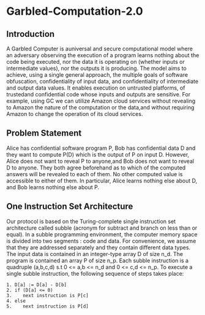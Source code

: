 # Garbled-Computation-2.0

## Introduction
A Garbled Computer is auniversal and secure computational model where an adversary observing the execution of a program learns nothing about the code being executed, nor the data it is operating on (whether inputs or intermediate values), nor the outputs it is producing. The model aims to achieve, using a single general approach, the multiple goals of software obfuscation, confidentiality of input data, and confidentiality of intermediate and output data values. It enables execution on untrusted platforms, of trustedand confidential code whose inputs and outputs are sensitive. For example, using GC we can utilize Amazon cloud services without revealing to Amazon the nature of the computation or the data,and without requiring Amazon to change the operation of its cloud services.

## Problem Statement
Alice has confidential software program P, Bob has confidential data D and they want to compute P(D) which is the output of P on input D. However, Alice does not want to reveal P to anyone,and Bob does not want to reveal D to anyone. They both agree beforehand as to which of the computed answers will be revealed to each of them. No other computed value is accessible to either of them. In particular, Alice learns nothing else about D, and Bob learns nothing else about P.


## One Instruction Set Architecture
Our protocol is based on the Turing-complete single instruction set architecture called subble (acronym for subtract and branch on less than or equal). In a subble programming environment, the computer memory space is divided into two segments : code and data. For convenience, we assume that they are addressed separately and they contain different data types. The input data is contained in an integer-type array D of size n_d. The program is contained an array P of size n_p. Each subble instruction is a quadruple (a,b,c,d) s.t 0 <= a,b <= n_d and 0 <= c,d <= n_p. To execute a single subble instruction, the following sequence of steps takes place:
```
1. D[a] := D[a] - D[b]
2. if (D[a] <= 0)
3.    next instruction is P[c]
4. else
5.    next instruction is P[d]
```
